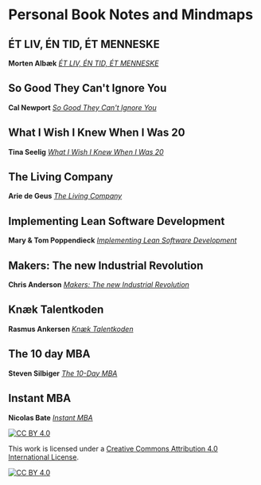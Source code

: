 # Personal Book Notes and Mindmaps

## ÉT LIV, ÉN TID, ÉT MENNESKE

**Morten Albæk** [*ÉT LIV, ÉN TID, ÉT MENNESKE*](./albaek)

## So Good They Can't Ignore You

**Cal Newport** [*So Good They Can't Ignore You*](./newport)

## What I Wish I Knew When I Was 20

**Tina Seelig** [*What I Wish I Knew When I Was 20*](./seelig)

## The Living Company

**Arie de Geus** [*The Living Company*](./geus)

## Implementing Lean Software Development

**Mary & Tom Poppendieck** [*Implementing Lean Software Development*](./poppendieck)

## Makers: The new Industrial Revolution

**Chris Anderson** [*Makers: The new Industrial Revolution*](./anderson)

## Knæk Talentkoden

**Rasmus Ankersen** [*Knæk Talentkoden*](./ankersen)

## The 10 day MBA

**Steven Silbiger** [*The 10-Day MBA*](./silbiger)

## Instant MBA

**Nicolas Bate** [*Instant MBA*](./bate)

[![CC BY 4.0][cc-by-shield]][cc-by]

This work is licensed under a [Creative Commons Attribution 4.0 International
License][cc-by].

[![CC BY 4.0][cc-by-image]][cc-by]

[cc-by]: http://creativecommons.org/licenses/by/4.0/
[cc-by-image]: https://i.creativecommons.org/l/by/4.0/88x31.png
[cc-by-shield]: https://img.shields.io/badge/License-CC%20BY%204.0-lightgrey.svg
